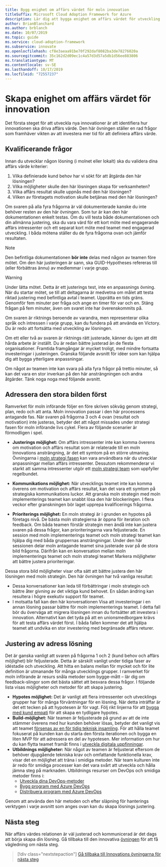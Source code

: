 ```yaml
---
title: Bygg enighet om affärs värdet för moln innovation
titleSuffix: Microsoft Cloud Adoption Framework for Azure
description: Lär dig att bygga enighet om affärs värdet för utveckling av molnet.
author: BrianBlanchard
ms.author: brblanch
ms.date: 10/07/2019
ms.topic: guide
ms.service: cloud-adoption-framework
ms.subservice: innovate
ms.openlocfilehash: cf8e3aeaa91be70f292daf8082ba3de78276020a
ms.sourcegitcommit: 35c162d2d09ec1c4a57d3d57a5db1d56ee883806
ms.translationtype: MT
ms.contentlocale: sv-SE
ms.lasthandoff: 10/17/2019
ms.locfileid: "72557237"
---
```

# <a name="building-consensus-on-the-business-value-of-innovation"></a>Skapa enighet om affärs värdet för innovation

Det första steget för att utveckla nya innovationer är att identifiera hur innovationen ska driva affärs värde. Den här övningen ställer en rad frågor som framhäver vikten av att investera mer tid för att definiera affärs värde.

## <a name="qualifying-questions"></a>Kvalificerande frågor

Innan du utvecklar någon lösning (i molnet eller lokalt) ska du validera dina affärs värde kriterier:

1. Vilka definierade kund behov har vi sökt för att åtgärda den här lösningen?
2. Vilka möjligheter skulle den här lösningen skapa för verksamheten?
3. Vilka affärs resultat skulle uppnås med den här lösningen?
4. Vilken av företagets motivation skulle betjänas med den här lösningen?

Om svaren på alla fyra frågorna är väl dokumenterade kanske du inte behöver resten av den här övningen. Som tur är kan den här dokumentationen enkelt testas. Om du vill testa både dokumentationen och din allmänna justering, ska du vara värd för ett kort möte med engagerande affärs intressenter och ett separat kort möte med teamet med engagerad utveckling. I båda mötena ställer du de fyra frågorna ovan och jämför resultaten.

> [!NOTE]
> Den befintliga dokumentationen **bör inte** delas med någon av teamen före mötet. Om den här justeringen är sann, ska GUID-Hypotheses refereras till (eller förbättras ännu) av medlemmar i varje grupp.

> [!WARNING]
> Under lätta mötet. Detta är ett justerings test, inte en anpassnings övning. När du startar mötet, se till att deltagarna är medvetna om målet att testa riktad justering med befintliga avtal i teamet. Upprätta en tids gräns. Genomför fem minuter per fråga och ange en timer för var och en. Stäng frågan på fem minuter, även om svaret inte har överenskommits på.

Om svaren är riktnings beroende av varandra, men representerar olika språk och intressen i varje grupp, kan du fundera på att använda en Victory. Du är redo att fortsätta med utveckling av lösningen.

Om ett eller två av svaren är riktnings rätt justerade, känner du igen att ditt hårda arbete är inställt. Du är redan bättre justerad än de flesta organisationer. Framtida framgångar är mycket troligt, med mindre fortsatta investeringar i justeringen. Granska följande avsnitt för idéer som kan hjälpa dig att bygga ytterligare anpassningar.

Om något av teamen inte kan svara på alla fyra frågor på trettio minuter, så kan det vara en stor inverkan på den här ansträngningen och andra åtgärder. Tänk noga noga med följande avsnitt.

## <a name="address-the-big-picture-first"></a>Adressera den stora bilden först

Ramverket för moln införande följer en före skriven sökväg genom strategi, plan, redo och att anta. Moln innovation passar i den här processens antagande fas. När svaren på frågorna 3 och 4 ovan (resultat och motivation) inte justeras, betyder det att något missades under strategi fasen för moln införande livs cykel. Flera av följande scenarier är förmodligen i spel.

- **Justerings möjlighet:** Om affärs intressenter inte kan komma överens om motivation och affärs resultat som är relaterade till en moln Innovations ansträngning, är det ett symtom på en större utmaning. Övningarna i [moln strategi fasen](../strategy/index.md) kan vara användbara när du utvecklar anpassningar mellan affärs intressenter. Dessutom rekommenderar vi starkt att samma intressenter utgör ett [moln strategi team](../organize/cloud-strategy.md) som uppfyller regelbundet.

- **Kommunikations möjlighet:** När utvecklings teamet inte kan komma överens om motivation och affärs resultat, kan det vara ett symtom på strategiska kommunikations luckor. Att granska moln strategin med moln implementerings teamet kan snabbt lösa den här blockeringen. I flera veckor efter granskningen bör laget upprepa kvalificerings frågorna.

- **Prioriterings möjlighet:** En moln strategi är i grunden en hypotes på företags nivå. De bästa moln strategierna är öppna för iteration och feedback. Om båda teamen förstår strategin men ändå inte kan justera svaren på dessa frågor, kan prioriteringarna vara feljusterade. En session med moln implementerings teamet och moln strategi teamet kan hjälpa dig med båda gruppernas ansträngningar. Under den här sessionen delar moln antagande teamet sina justerade svar på de stora bild frågorna. Därifrån kan en konversation mellan moln implementerings teamet och moln strategi teamet Markera möjligheter att bättre justera prioriteringar.

Dessa stora bild möjligheter visar ofta sätt att bättre justera den här lösningen med moln strategin. Den här övningen har två vanliga resultat:

- Dessa konversationer kan leda till förbättringar i moln strategin och bättre åter givning av det viktiga kund behovet. En sådan ändring kan resultera i högre exekutiv support för teamet.
- I motsatta fall kan den här konversationen Visa att investeringar i en annan lösning passar bättre för moln implementerings teamet. I detta fall bör du överväga att migrera lösningen innan du fortsätter att investera i innovation. Alternativt kan det tyda på att en unionsmedborgare krävs för att testa affärs värdet först. I båda fallen kommer det att hjälpa teamet att undvika en stor investering med begränsade affärs returer.

## <a name="address-solution-alignment"></a>Justering av adress lösning

Det är ganska vanligt att svaren på frågorna 1 och 2 (kund behov och affärs möjlighet) blir feljusterade. Detta är särskilt vanligt under tidiga faser av idéstadie och utveckling. Att hitta en balans mellan för mycket och för lite definition är utmanande för många utvecklings grupper. I ramverket för moln införande är resurs snåla metoder som bygge-mått – lär dig om feedback-slingor som det bästa sättet att besvara dessa frågor. I följande lista visas möjligheter och metoder för att skapa justering.

- **Hypotes möjlighet:** Det är vanligt att flera intressenter och utvecklings grupper har för många förväntningar för en lösning. När detta inträffar är det ett tecken på att hypotesen är för vagt. Följ rikt linjerna för att [bygga med kund empati](./considerations/build.md) för att skapa en tydligare hypotes.
- **Build-möjlighet:** När teamen är feljusterade på grund av att de inte stämmer överens med hur kunden behöver lösas, betyder det vanligt vis att teamet [försenas av en för tidig teknisk insamling](./considerations/build.md#reduce-complexity-and-delay-technical-spikes). För att hålla teamet fokuserat på kunden kan du starta den första iterationen och bygga en liten MVP för att adressera en del av hypotesen. Mer information om hur du kan flytta teamet framåt finns i [utveckla digitala uppfinningar](./considerations/invention.md).
- **Utbildnings möjligheter:** När något av teamen är feljusterat eftersom de behöver djupgående tekniska krav och omfattande funktionella krav, visar det en möjlighet att träna i smidiga metoder. När team kulturen inte är redo för smidiga processer kan det vara svårt att utveckla och hålla jämna steg på marknaden. Utbildnings resurser om DevOps och smidiga metoder finns i:
  - [Utveckla dina DevOps-metoder](https://docs.microsoft.com/learn/paths/evolve-your-devops-practices)
  - [Bygg program med Azure DevOps](https://docs.microsoft.com/learn/paths/build-applications-with-azure-devops)
  - [Distribuera program med Azure DevOps](https://docs.microsoft.com/learn/paths/deploy-applications-with-azure-devops/)

Genom att använda den här metoden och efter släpning för hanterings verktygen i varje avsnitt som anges ovan kan du skapa lösnings justering.

## <a name="next-steps"></a>Nästa steg

När affärs värdes relationen är väl justerad och kommunicerad är det dags att börja skapa din lösning. Gå tillbaka till den innovativa [övningen](./index.md) för att få vägledning om nästa steg.

> [!div class="nextstepaction"]
> [Gå tillbaka till Innovations övningarna för nästa steg](./index.md)
